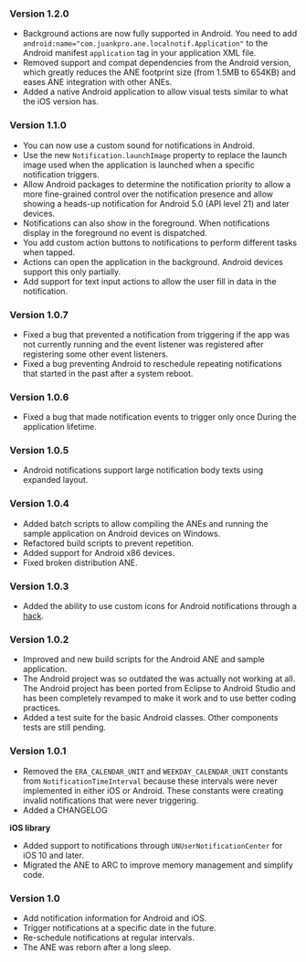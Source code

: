 ### Version 1.2.0
* Background actions are now fully supported in Android.
  You need to add `android:name="com.juankpro.ane.localnotif.Application"` to the Android
  manifest `application` tag in your application XML file.
* Removed support and compat dependencies from the Android version, which greatly reduces the ANE
  footprint size (from 1.5MB to 654KB) and eases ANE integration with other ANEs.
* Added a native Android application to allow visual tests similar to what the iOS version has.

### Version 1.1.0
* You can now use a custom sound for notifications in Android.
* Use the new `Notification.launchImage` property to replace the launch image used when the
  application is launched when a specific notification triggers.
* Allow Android packages to determine the notification priority to allow a more fine-grained
  control over the notification presence and allow showing a heads-up notification for
  Android 5.0 (API level 21) and later devices.
* Notifications can also show in the foreground. When notifications display in the foreground
  no event is dispatched.
* You add custom action buttons to notifications to perform different tasks when tapped.
* Actions can open the application in the background. Android devices support this only partially.
* Add support for text input actions to allow the user fill in data in the notification.

### Version 1.0.7
* Fixed a bug that prevented a notification from triggering if the app was not currently
  running and the event listener was registered after registering some other event listeners.
* Fixed a bug preventing Android to reschedule repeating notifications that started in the
  past after a system reboot.

### Version 1.0.6
* Fixed a bug that made notification events to trigger only once During the application
  lifetime.

### Version 1.0.5
* Android notifications support large notification body texts using expanded layout.

### Version 1.0.4
* Added batch scripts to allow compiling the ANEs and running the sample application on
  Android devices on Windows.
* Refactored build scripts to prevent repetition.
* Added support for Android x86 devices.
* Fixed broken distribution ANE.

### Version 1.0.3
* Added the ability to use custom icons for Android notifications through a
  [hack](https://github.com/juank-pa/JKLocalNotifications-ANE#adding-android-custom-icons-hack).

### Version 1.0.2
* Improved and new build scripts for the Android ANE and sample application.
* The Android project was so outdated the was actually not working at all. The Android project
  has been ported from Eclipse to Android Studio and has been completely revamped to make it work
  and to use better coding practices.
* Added a test suite for the basic Android classes. Other components tests are still pending.

### Version 1.0.1
* Removed the `ERA_CALENDAR_UNIT` and `WEEKDAY_CALENDAR_UNIT` constants from `NotificationTimeInterval`
  because these intervals were never implemented in either iOS or Android. These
  constants were creating invalid notifications that were never triggering.
* Added a CHANGELOG

**iOS library**
* Added support to notifications through `UNUserNotificationCenter` for iOS 10 and later.
* Migrated the ANE to ARC to improve memory management and simplify code.

### Version 1.0
* Add notification information for Android and iOS.
* Trigger notifications at a specific date in the future.
* Re-schedule notifications at regular intervals.
* The ANE was reborn after a long sleep.
